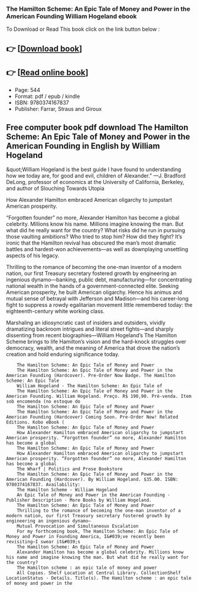 ### The Hamilton Scheme: An Epic Tale of Money and Power in the American Founding William Hogeland ebook

To Download or Read This book click on the link button below :

## 👉  [**[Download book](http://ebooksharez.info/download.php?group=book&from=github.com&id=709470&lnk=1079 "Download book")**]

## 👉  [**[Read online book](http://ebooksharez.info/download.php?group=book&from=github.com&id=709470&lnk=1079 "Read online book")**]


* Page: 544
* Format: pdf / epub / kindle
* ISBN: 9780374167837
* Publisher: Farrar, Straus and Giroux



## Free computer book pdf download The Hamilton Scheme: An Epic Tale of Money and Power in the American Founding in English by William Hogeland



&amp;quot;William Hogeland is the best guide I have found to understanding how we today are, for good and evil, children of Alexander.” —J. Bradford DeLong, professor of economics at the University of California, Berkeley, and author of Slouching Towards Utopia
 
 How Alexander Hamilton embraced American oligarchy to jumpstart American prosperity.
 
 “Forgotten founder” no more, Alexander Hamilton has become a global celebrity. Millions know his name. Millions imagine knowing the man. But what did he really want for the country? What risks did he run in pursuing those vaulting ambitions? Who tried to stop him? How did they fight? It’s ironic that the Hamilton revival has obscured the man’s most dramatic battles and hardest-won achievements—as well as downplaying unsettling aspects of his legacy.
 
 Thrilling to the romance of becoming the one-man inventor of a modern nation, our first Treasury secretary fostered growth by engineering an ingenious dynamo—banking, public debt, manufacturing—for concentrating national wealth in the hands of a government-connected elite. Seeking American prosperity, he built American oligarchy. Hence his animus and mutual sense of betrayal with Jefferson and Madison—and his career-long fight to suppress a rowdy egalitarian movement little remembered today: the eighteenth-century white working class.
 
 Marshaling an idiosyncratic cast of insiders and outsiders, vividly dramatizing backroom intrigues and literal street fights—and sharply dissenting from recent biographies—William Hogeland’s The Hamilton Scheme brings to life Hamilton’s vision and the hard-knock struggles over democracy, wealth, and the meaning of America that drove the nation’s creation and hold enduring significance today.


        The Hamilton Scheme: An Epic Tale of Money and Power
        The Hamilton Scheme: An Epic Tale of Money and Power in the American Founding (Hardcover). Pre-Order Now Badge. The Hamilton Scheme: An Epic Tale 
        William Hogeland · The Hamilton Scheme: An Epic Tale of
        The Hamilton Scheme: An Epic Tale of Money and Power in the American Founding. William Hogeland. Preço. R$ 190,90. Pré-venda. Item sob encomenda (no estoque do 
        The Hamilton Scheme: An Epic Tale of Money and Power
        The Hamilton Scheme: An Epic Tale of Money and Power in the American Founding (Hardcover) Coming Soon. Pre-Order Now! Related Editions. Kobo eBook ( 
        The Hamilton Scheme: An Epic Tale of Money and Power
        How Alexander Hamilton embraced American oligarchy to jumpstart American prosperity. “Forgotten founder” no more, Alexander Hamilton has become a global 
        The Hamilton Scheme: An Epic Tale of Money and Power
        How Alexander Hamilton embraced American oligarchy to jumpstart American prosperity. “Forgotten founder” no more, Alexander Hamilton has become a global 
        The Wharf | Politics and Prose Bookstore
        The Hamilton Scheme: An Epic Tale of Money and Power in the American Founding (Hardcover). By William Hogeland. $35.00. ISBN: 9780374167837. Availability: 
        The Hamilton Scheme - William Hogeland
        An Epic Tale of Money and Power in the American Founding · Publisher Description · More Books by William Hogeland.
        The Hamilton Scheme: An Epic Tale of Money and Power
        Thrilling to the romance of becoming the one-man inventor of a modern nation, our first Treasury secretary fostered growth by engineering an ingenious dynamo— 
        Mutual Provocation and Simultaneous Escalation
        For my forthcoming book, The Hamilton Scheme: An Epic Tale of Money and Power in Founding America, I&#039;ve recently been revisiting—I swear it&#039;s 
        The Hamilton Scheme: An Epic Tale of Money and Power
        Alexander Hamilton has become a global celebrity. Millions know his name and imagine knowing the man. But what did he really want for the country?
        The Hamilton scheme : an epic tale of money and power
        All Copies. Shelf Location at Central Library. CollectionShelf LocationStatus · Details. Title(s). The Hamilton scheme : an epic tale of money and power in the 
    




